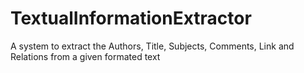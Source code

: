 # TextualInformationExtractor
A system to extract the Authors, Title, Subjects, Comments, Link and Relations from a given formated text

